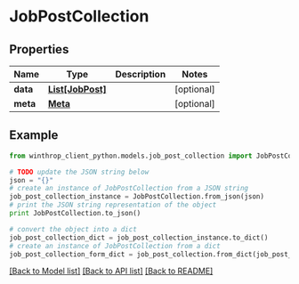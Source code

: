 # JobPostCollection


## Properties
Name | Type | Description | Notes
------------ | ------------- | ------------- | -------------
**data** | [**List[JobPost]**](JobPost.md) |  | [optional] 
**meta** | [**Meta**](Meta.md) |  | [optional] 

## Example

```python
from winthrop_client_python.models.job_post_collection import JobPostCollection

# TODO update the JSON string below
json = "{}"
# create an instance of JobPostCollection from a JSON string
job_post_collection_instance = JobPostCollection.from_json(json)
# print the JSON string representation of the object
print JobPostCollection.to_json()

# convert the object into a dict
job_post_collection_dict = job_post_collection_instance.to_dict()
# create an instance of JobPostCollection from a dict
job_post_collection_form_dict = job_post_collection.from_dict(job_post_collection_dict)
```
[[Back to Model list]](../README.md#documentation-for-models) [[Back to API list]](../README.md#documentation-for-api-endpoints) [[Back to README]](../README.md)



